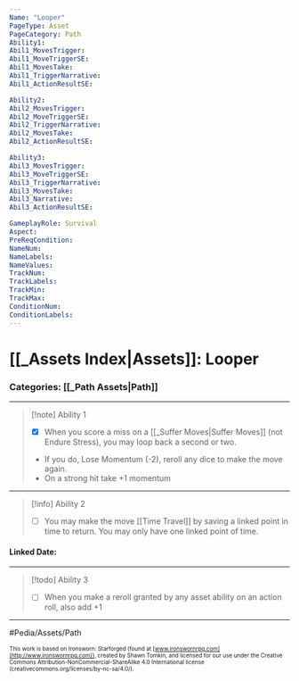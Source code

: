 ```yaml
---
Name: "Looper"
PageType: Asset
PageCategory: Path
Ability1:
Abil1_MovesTrigger:
Abil1_MoveTriggerSE:
Abil1_MovesTake:
Abil1_TriggerNarrative:
Abil1_ActionResultSE:

Ability2:
Abil2_MovesTrigger:
Abil2_MoveTriggerSE:
Abil2_TriggerNarrative:
Abil2_MovesTake:
Abil2_ActionResultSE:

Ability3:
Abil3_MovesTrigger:
Abil3_MoveTriggerSE:
Abil3_TriggerNarrative:
Abil3_MovesTake:
Abil3_Narrative:
Abil3_ActionResultSE:

GameplayRole: Survival
Aspect:
PreReqCondition: 
NameNum:
NameLabels:
NameValues:
TrackNum:
TrackLabels:
TrackMin:
TrackMax:
ConditionNum:
ConditionLabels:
---
```

# [[_Assets Index|Assets]]: Looper
### Categories: [[_Path Assets|Path]]
___
> [!note] Ability 1
> - [x] When you score a miss on a [[_Suffer Moves|Suffer Moves]] (not Endure Stress), you may loop back a second or two. 
> - If you do, Lose Momentum (-2), reroll any dice to make the move again.
> - On a strong hit take +1 momentum
___
> [!info] Ability 2
> - [ ] You may make the move [[Time Travel]] by saving a linked point in time to return.  You may only have one linked point of time.

#### Linked Date: 
___
> [!todo] Ability 3
> - [ ] When you make a reroll granted by any asset ability on an action roll, also add +1
___

#Pedia/Assets/Path 

<font size=-2>This work is based on Ironsworn: Starforged (found at [www.ironswornrpg.com](http://www.ironswornrpg.com)), created by Shawn Tomkin, and licensed for our use under the Creative Commons Attribution-NonCommercial-ShareAlike 4.0 International license  (creativecommons.org/licenses/by-nc-sa/4.0/).</font>